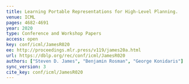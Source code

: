 ```yaml
---
title: Learning Portable Representations for High-Level Planning.
venue: ICML
pages: 4682-4691
year: 2020
type: Conference and Workshop Papers
access: open
key: conf/icml/JamesR020
ee: http://proceedings.mlr.press/v119/james20a.html
url: https://dblp.org/rec/conf/icml/JamesR020
authors: ["Steven D. James", "Benjamin Rosman", "George Konidaris"]
sync_version: 3
cite_key: conf/icml/JamesR020
---
```

